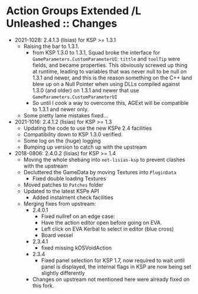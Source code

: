 # Action Groups Extended /L Unleashed :: Changes

* 2021-1028: 2.4.1.3 (lisias) for KSP >= 1.3.1
	+ Raising the bar to 1.3.1. 
		- from KSP 1.3.0 to 1.3.1, Squad broke the interface for `GameParameters.CustomParameterUI`: `tittle` and `toolTip` were fields, and became properties. This obviously screwed up thing at runtime, leading to variables that was never null to be null on 1.3.1 and newer, and this is the reason something on the C++ land blew up on a Null Pointer when using DLLs compiled against 1.3.0 (and older) on 1.3.1 and newer that use `GameParameters.CustomParameterUI`
		- So until I cook a way to overcome this, AGExt will be compatible to 1.3.1 and newer only.
	+ Some pretty lame mistakes fixed...
* 2021-1016: 2.4.1.2 (lisias) for KSP >= 1.3
	+ Updating the code to use the new KSPe 2.4 facilities
	+ Compatibility down to KSP 1.3.0 verified.
	+ Some log on the (huge) logging
	+ Bumping up version to catch up with the upstream
* 2018-0806: 2.4.0.2 (lisias) for KSP >= 1.4
	+ Moving the whole shebang into `net-lisias-ksp` to prevent clashes with the upstream
	+ Decluttered the GameData by moving Textures into `PluginData`
		- Fixed double loading Textures
	+ Moved patches to `Patches` folder
	+ Updated to the latest KSPe API
		+ Added instalment check facilities 
	+ Merging fixes from upstream:
		- 2.4.0.1
			- Fixed nullref on an edge case:
			- Have the action editor open before going on EVA.
			- Left click on EVA Kerbal to select in editor (blue cross)
			- Board vessel
		- 2.3.4.1
			- fixed missing kOSVoidAction
		- 2.3.4
			- Fixed panel selection for KSP 1.7, now required to wait until panel is displayed, the internal flags in KSP are now being set slightly differently
		- Changes on upstream not mentioned here were already fixed on this fork.
